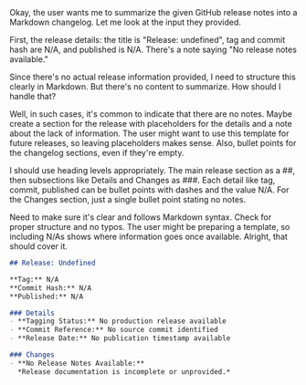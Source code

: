 <think>
Okay, the user wants me to summarize the given GitHub release notes into a Markdown changelog. Let me look at the input they provided.

First, the release details: the title is "Release: undefined", tag and commit hash are N/A, and published is N/A. There's a note saying "No release notes available." 

Since there's no actual release information provided, I need to structure this clearly in Markdown. But there's no content to summarize. How should I handle that?

Well, in such cases, it's common to indicate that there are no notes. Maybe create a section for the release with placeholders for the details and a note about the lack of information. The user might want to use this template for future releases, so leaving placeholders makes sense. Also, bullet points for the changelog sections, even if they're empty. 

I should use heading levels appropriately. The main release section as a ##, then subsections like Details and Changes as ###. Each detail like tag, commit, published can be bullet points with dashes and the value N/A. For the Changes section, just a single bullet point stating no notes. 

Need to make sure it's clear and follows Markdown syntax. Check for proper structure and no typos. The user might be preparing a template, so including N/As shows where information goes once available. Alright, that should cover it.
</think>

```markdown
## Release: Undefined

**Tag:** N/A  
**Commit Hash:** N/A  
**Published:** N/A  

### Details  
- **Tagging Status:** No production release available  
- **Commit Reference:** No source commit identified  
- **Release Date:** No publication timestamp available  

### Changes  
- **No Release Notes Available:**  
  *Release documentation is incomplete or unprovided.*  
```